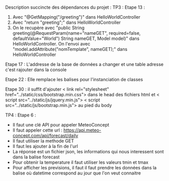Description succincte des dépendances du projet :
TP3 :
Etape 13 :
1. Avec "@GetMapping("/greeting")" dans HelloWorldController
2. Avec "return "greeting";" dans HelloWorldController
3. On le recupère avec "public String greeting(@RequestParam(name="nameGET", required=false, defaultValue="World") String
   nameGET, Model model)" dans HelloWorldController. On l'envoi avec "model.addAttribute("nomTemplate", nameGET);" dans HelloWorldController

Etape 17 :
L'addresse de la base de données a changer et une table adresse c'est rajouter dans la console

Etape 22 :
Elle remplace les balises <bean/> pour l'instanciation de classes

Etape 30 :
il suffit d'ajouter < link rel="stylesheet" href="../static/css/bootstrap.min.css"> dans le head des fichiers html et < script src="../static/js/jquery.min.js"></script>
< script src="../static/js/bootstrap.min.js"></script> au pied du body

TP4 :
Etape 6 :
* Il faut une clé API pour appeler MeteoConcept
* Il faut appeler cette url : https://api.meteo-concept.com/api/forecast/daily
* Il faut utiliser la methode GET
* Il faut les ajouter à la fin de l'url
* La réponse est un fichier json, les informations qui nous interessent sont dans la balise forecast
* Pour obtenir la temperature il faut utiliser les valeurs tmin et tmax
* Pour afficher les previsions, il faut il faut prendre les données dans la balise où datetime correspond au jour que l'on veut connaitre